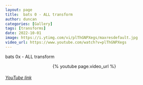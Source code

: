 ```yaml
---
layout: page
title:  bats 0 - ALL transform
author: duncan
categories: [Gallery]
tags: [transforms]
date: 2022-10-01
image: https://i.ytimg.com/vi/plThGNPXegs/maxresdefault.jpg
video_url: https://www.youtube.com/watch?v=plThGNPXegs
---
```


bats 0x - ALL transform

<center>{% youtube page.video_url %}</center>

<h6><a target = "_blank" href="https://www.youtube.com/embed/{{page.video_id}}">YouTube link</a></h6>